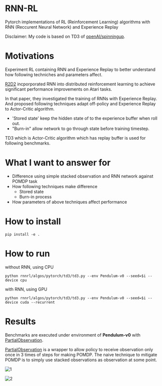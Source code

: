 # RNN-RL
Pytorch implementations of RL (Reinforcement Learning) algorithms with RNN (Reccurent Neural Network) and Experience Replay

Disclaimer: My code is based on TD3 of [openAI/spinningup](https://github.com/openai/spinningup).

# Motivations
Experiment RL containing RNN and Experience Replay to better understand how following techniches and parameters affect.

[R2D2](https://www.deepmind.com/publications/recurrent-experience-replay-in-distributed-reinforcement-learning) incporporated RNN into distributed reinforcement learning to achieve significant performance improvements on Atari tasks.

In that paper, they investigated the training of RNNs with Experience Replay. And proposed following techniques adapt off-policy and Experience Replay to Actor-Critic algorithm.
- 'Stored state' keep the hidden state of to the experience buffer when roll out.
- "Burn-in" allow network to go through state before training timestep.

TD3 which is Actor-Critic algorithm which has replay buffer is used for following benchmarks.

# What I want to answer for
- Difference using simple stacked observation and RNN network against POMDP task
- How following techniques make difference
  - Stored state
  - Burn-in process
- How parameters of above techniques affect performance


# How to install

```
pip install -e .
```

# How to run
without RNN, using CPU
```
python rnnrl/algos/pytorch/td3/td3.py --env Pendulum-v0 --seed=$i --device cpu
```


with RNN, using GPU

```
python rnnrl/algos/pytorch/td3/td3.py --env Pendulum-v0 --seed=$i --device cuda --recurrent
```

# Results

Benchmarks are executed under environment of **Pendulum-v0** with [PartialObservation](https://github.com/m-naoki/rnnrl/blob/6d3a58d728b30b8f122003bdb54c11ccda8e45e2/rnnrl/utils/wrappers.py#L6).

[PartialObservation](https://github.com/m-naoki/rnnrl/blob/6d3a58d728b30b8f122003bdb54c11ccda8e45e2/rnnrl/utils/wrappers.py#L6) is a wrapper to allow policy to receive observation only once in 3 times of steps for making POMDP.
The naive technique to mitigate POMDP is to simply use stacked observations as observation at some point.

![1](https://github.com/NM512/td3-rnn/assets/70328564/43fda1f3-26ad-4ef5-910b-aca292ab42eb)

![2](https://github.com/NM512/td3-rnn/assets/70328564/d2a9597e-5afd-4301-aa38-86d4ffb66565)
